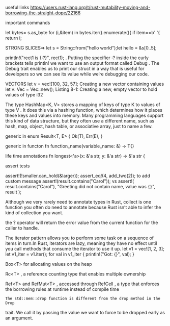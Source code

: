 useful links
https://users.rust-lang.org/t/rust-mutability-moving-and-borrowing-the-straight-dope/22166


important commands

let bytes= s.as_byte
for (i,&item) in bytes.iter().enumerate(){
    if item==b' '{
        return i;
        

STRONG SLICES=>  let s = String::from("hello world");let hello = &s[0..5];

println!("rect1 is {:?}", rect1); . Putting the specifier :?
inside the curly brackets tells println! we want to use an output format called
Debug . The Debug trait enables us to print our struct in a way that is useful for
developers so we can see its value while we’re debugging our code.


VECTORS
let v = vec![100, 32, 57]; Creating a new vector containing values
let v: Vec<i32> = Vec::new(); Listing 8-1: Creating a new, empty vector to hold values of type i32
    
The type HashMap<K, V>
stores a mapping of keys of type K to values of type V . It does this via a hashing
function, which determines how it places these keys and values into memory.
Many programming languages support this kind of data structure, but they
often use a different name, such as hash, map, object, hash table, or
associative array, just to name a few.

generic in enum
Result<T, E> {
Ok(T),
Err(E),
}


generic in functon 
fn function_name<T>(variable_name: &<T>) -> T{}

life time annotations fn longest<'a>(x: &'a str, y: &'a str) -> &'a str {

assert tests

assert!(!smaller.can_hold(&larger));
assert_eq!(4, add_two(2));
to add custom message
assert!(result.contains("Carol")); vs assert!(
result.contains("Carol"),
"Greeting did not contain name, value was `{}`", result
);


Although we very rarely need to annotate types in Rust, collect is one
function you often do need to annotate because Rust isn’t able to infer the
kind of collection you want.

the ? operator
will return the error value from the current function for the caller to handle.


The iterator pattern allows you to perform some task on a sequence of items
in turn.In Rust, iterators are lazy, meaning they have no effect until you call
methods that consume the iterator to use it up.
let v1 = vec![1, 2, 3];
let v1_iter = v1.iter();
for val in v1_iter {
println!("Got: {}", val);
}


Box\<T\> for allocating values on the heap

Rc\<T\> , a reference counting type that enables multiple ownership
    
Ref\<T\> and RefMut\<T\> , accessed through RefCell<T> , a type that enforces the
borrowing rules at runtime instead of compile time
    
    The std::mem::drop function is different from the drop method in the Drop
trait. We call it by passing the value we want to force to be dropped early as
an argument.
